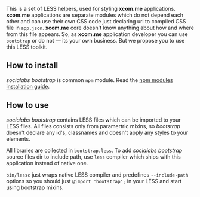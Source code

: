 This is a set of LESS helpers, used for styling **xcom.me** applications.
**xcom.me** applications are separate modules which do not depend each other and can use their own CSS code just declaring url to compiled CSS file in `app.json`. **xcom.me** core doesn't know anything about how and where from this file appears. So, as **xcom.me** application developer you can use `bootstrap` or do not — its your own business. But we propose you to use this LESS toolkit.

## How to install

*socialabs bootstrap* is common `npm` module. Read the [npm modules installation guide](http://npmjs.org/doc/install.html).

## How to use

*socialabs bootstrap* contains LESS files which can be imported to your LESS files.
All files consists only from paramertric mixins, so *bootstrap* doesn't declare any id's, classnames and doesn't apply any styles to your elements.

All libraries are collected in `bootstrap.less`.
To add *socialabs bootstrap* source files dir to include path, use `less` compiler which ships with this application instead of native one.

`bin/lessc` just wraps native LESS compiler and predefines `--include-path` options so you should just `@import 'bootstrap';` in your LESS and start using bootstrap mixins.




